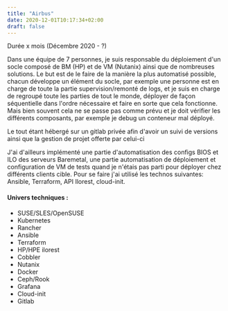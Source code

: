 ```yaml
---
title: "Airbus"
date: 2020-12-01T10:17:34+02:00
draft: false
---
```

Durée x mois (Décembre 2020 - ?)

Dans une équipe de 7 personnes, je suis responsable du déploiement d'un socle composé de BM (HP) et de VM (Nutanix) ainsi que de nombreuses solutions. Le but est de le faire de la manière la plus automatisé possible, chacun développe un élément du socle, par exemple une personne est en charge de toute la partie supervision/remonté de logs, et je suis en charge de regroupé toute les parties de tout le monde, déployer de façon séquentielle dans l'ordre nécessaire et faire en sorte que cela fonctionne. Mais bien souvent cela ne se passe pas comme prévu et je doit vérifier les différents composants, par exemple je debug un conteneur mal déployé.

Le tout étant hébergé sur un gitlab privée afin d'avoir un suivi de versions ainsi que la gestion de projet offerte par celui-ci

J'ai d'ailleurs implémenté une partie d'automatisation des configs BIOS et ILO des serveurs Baremetal, une partie automatisation de déploiement et configuration de VM de tests quand je n'étais pas parti pour déployer chez différents clients cible. Pour se faire j'ai utilisé les technos suivantes: Ansible, Terraform, API Ilorest, cloud-init.

#### Univers techniques :
* SUSE/SLES/OpenSUSE
* Kubernetes
* Rancher
* Ansible
* Terraform
* HP/HPE ilorest
* Cobbler
* Nutanix
* Docker
* Ceph/Rook
* Grafana
* Cloud-init
* Gitlab
